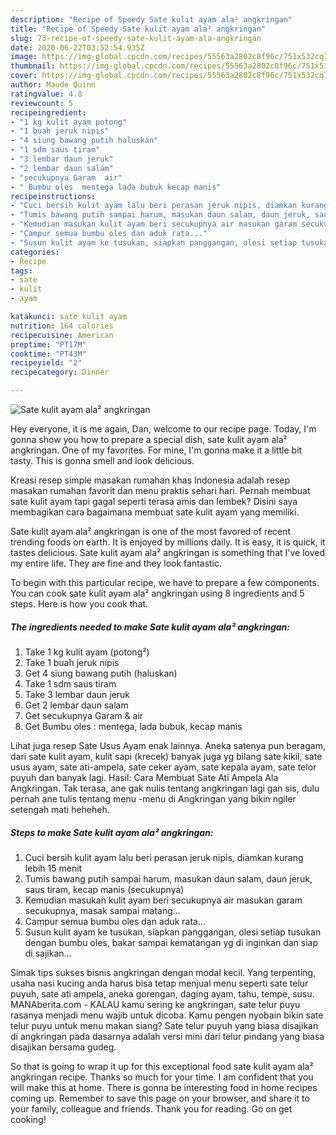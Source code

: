 ```yaml
---
description: "Recipe of Speedy Sate kulit ayam ala² angkringan"
title: "Recipe of Speedy Sate kulit ayam ala² angkringan"
slug: 73-recipe-of-speedy-sate-kulit-ayam-ala-angkringan
date: 2020-06-22T03:52:54.935Z
image: https://img-global.cpcdn.com/recipes/55563a2802c8f96c/751x532cq70/sate-kulit-ayam-ala-angkringan-foto-resep-utama.jpg
thumbnail: https://img-global.cpcdn.com/recipes/55563a2802c8f96c/751x532cq70/sate-kulit-ayam-ala-angkringan-foto-resep-utama.jpg
cover: https://img-global.cpcdn.com/recipes/55563a2802c8f96c/751x532cq70/sate-kulit-ayam-ala-angkringan-foto-resep-utama.jpg
author: Maude Quinn
ratingvalue: 4.8
reviewcount: 5
recipeingredient:
- "1 kg kulit ayam potong"
- "1 buah jeruk nipis"
- "4 siung bawang putih haluskan"
- "1 sdm saus tiram"
- "3 lembar daun jeruk"
- "2 lembar daun salam"
- "secukupnya Garam  air"
- " Bumbu oles  mentega lada bubuk kecap manis"
recipeinstructions:
- "Cuci bersih kulit ayam lalu beri perasan jeruk nipis, diamkan kurang lebih 15 menit"
- "Tumis bawang putih sampai harum, masukan daun salam, daun jeruk, saus tiram, kecap manis (secukupnya)"
- "Kemudian masukan kulit ayam beri secukupnya air masukan garam secukupnya, masak sampai matang..."
- "Campur semua bumbu oles dan aduk rata..."
- "Susun kulit ayam ke tusukan, siapkan panggangan, olesi setiap tusukan dengan bumbu oles, bakar sampai kematangan yg di inginkan dan siap di sajikan..."
categories:
- Recipe
tags:
- sate
- kulit
- ayam

katakunci: sate kulit ayam 
nutrition: 164 calories
recipecuisine: American
preptime: "PT17M"
cooktime: "PT43M"
recipeyield: "2"
recipecategory: Dinner

---
```



![Sate kulit ayam ala² angkringan](https://img-global.cpcdn.com/recipes/55563a2802c8f96c/751x532cq70/sate-kulit-ayam-ala-angkringan-foto-resep-utama.jpg)

Hey everyone, it is me again, Dan, welcome to our recipe page. Today, I'm gonna show you how to prepare a special dish, sate kulit ayam ala² angkringan. One of my favorites. For mine, I'm gonna make it a little bit tasty. This is gonna smell and look delicious.

Kreasi resep simple masakan rumahan khas Indonesia adalah resep masakan rumahan favorit dan menu praktis sehari hari. Pernah membuat sate kulit ayam tapi gagal seperti terasa amis dan lembek? Disini saya membagikan cara bagaimana membuat sate kulit ayam yang memiliki.

Sate kulit ayam ala² angkringan is one of the most favored of recent trending foods on earth. It is enjoyed by millions daily. It is easy, it is quick, it tastes delicious. Sate kulit ayam ala² angkringan is something that I've loved my entire life. They are fine and they look fantastic.


To begin with this particular recipe, we have to prepare a few components. You can cook sate kulit ayam ala² angkringan using 8 ingredients and 5 steps. Here is how you cook that.

<!--inarticleads1-->

##### The ingredients needed to make Sate kulit ayam ala² angkringan:

1. Take 1 kg kulit ayam (potong²)
1. Take 1 buah jeruk nipis
1. Get 4 siung bawang putih (haluskan)
1. Take 1 sdm saus tiram
1. Take 3 lembar daun jeruk
1. Get 2 lembar daun salam
1. Get secukupnya Garam &amp; air
1. Get  Bumbu oles : mentega, lada bubuk, kecap manis


Lihat juga resep Sate Usus Ayam enak lainnya. Aneka satenya pun beragam, dari sate kulit ayam, kulit sapi (krecek) banyak juga yg bilang sate kikil, sate usus ayam, sate ati-ampela, sate ceker ayam, sate kepala ayam, sate telor puyuh dan banyak lagi. Hasil: Cara Membuat Sate Ati Ampela Ala Angkringan. Tak terasa, ane gak nulis tentang angkringan lagi gan sis, dulu pernah ane tulis tentang menu -menu di Angkringan yang bikin ngiler setengah mati heheheh. 

<!--inarticleads2-->

##### Steps to make Sate kulit ayam ala² angkringan:

1. Cuci bersih kulit ayam lalu beri perasan jeruk nipis, diamkan kurang lebih 15 menit
1. Tumis bawang putih sampai harum, masukan daun salam, daun jeruk, saus tiram, kecap manis (secukupnya)
1. Kemudian masukan kulit ayam beri secukupnya air masukan garam secukupnya, masak sampai matang...
1. Campur semua bumbu oles dan aduk rata...
1. Susun kulit ayam ke tusukan, siapkan panggangan, olesi setiap tusukan dengan bumbu oles, bakar sampai kematangan yg di inginkan dan siap di sajikan...


Simak tips sukses bisnis angkringan dengan modal kecil. Yang terpenting, usaha nasi kucing anda harus bisa tetap menjual menu seperti sate telur puyuh, sate ati ampela, aneka gorengan, daging ayam, tahu, tempe, susu. MANAberita.com - KALAU kamu sering ke angkringan, sate telur puyu rasanya menjadi menu wajib untuk dicoba. Kamu pengen nyobain bikin sate telur puyu untuk menu makan siang? Sate telur puyuh yang biasa disajikan di angkringan pada dasarnya adalah versi mini dari telur pindang yang biasa disajikan bersama gudeg. 

So that is going to wrap it up for this exceptional food sate kulit ayam ala² angkringan recipe. Thanks so much for your time. I am confident that you will make this at home. There is gonna be interesting food in home recipes coming up. Remember to save this page on your browser, and share it to your family, colleague and friends. Thank you for reading. Go on get cooking!
